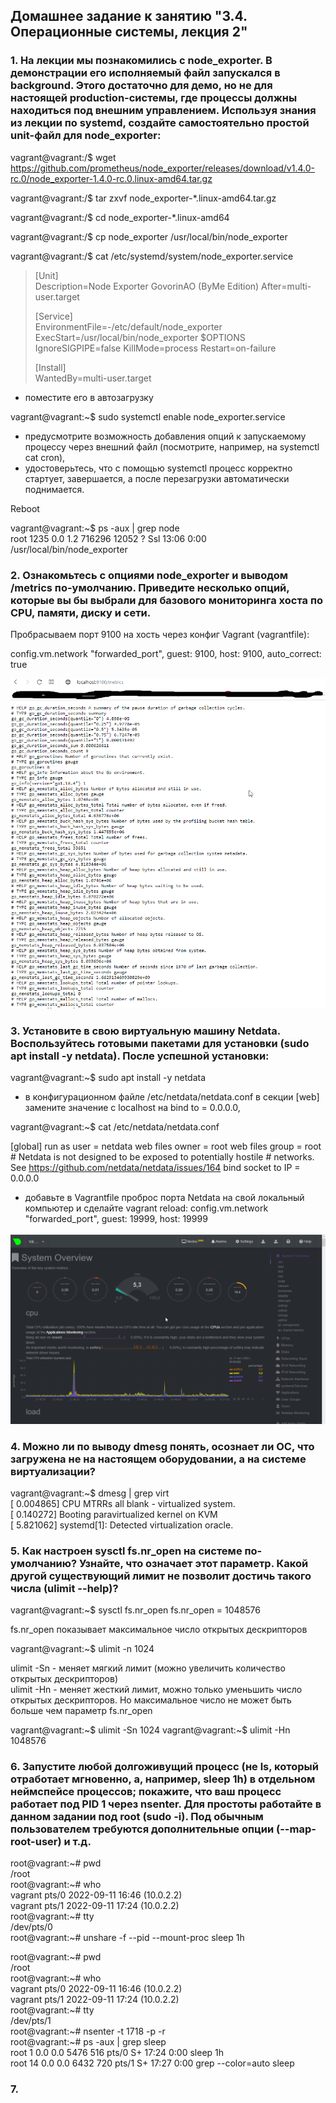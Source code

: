 ## Домашнее задание к занятию "3.4. Операционные системы, лекция 2"

### 1. На лекции мы познакомились с node_exporter. В демонстрации его исполняемый файл запускался в background. Этого достаточно для демо, но не для настоящей production-системы, где процессы должны находиться под внешним управлением. Используя знания из лекции по systemd, создайте самостоятельно простой unit-файл для node_exporter:

vagrant@vagrant:/$ wget https://github.com/prometheus/node_exporter/releases/download/v1.4.0-rc.0/node_exporter-1.4.0-rc.0.linux-amd64.tar.gz

vagrant@vagrant:/$ tar zxvf node_exporter-*.linux-amd64.tar.gz

vagrant@vagrant:/$ cd node_exporter-*.linux-amd64

vagrant@vagrant:/$ cp node_exporter /usr/local/bin/node_exporter

vagrant@vagrant:/$ cat /etc/systemd/system/node_exporter.service

>[Unit]  
Description=Node Exporter GovorinAO (ByMe Edition)
After=multi-user.target
>
>[Service]  
EnvironmentFile=-/etc/default/node_exporter
ExecStart=/usr/local/bin/node_exporter $OPTIONS
IgnoreSIGPIPE=false
KillMode=process
Restart=on-failure
>
>[Install]  
WantedBy=multi-user.target

* поместите его в автозагрузку

vagrant@vagrant:~$ sudo systemctl enable node_exporter.service

* предусмотрите возможность добавления опций к запускаемому процессу через внешний файл (посмотрите, например, на systemctl cat cron),
* удостоверьтесь, что с помощью systemctl процесс корректно стартует, завершается, а после перезагрузки автоматически поднимается.

Reboot

vagrant@vagrant:~$ ps -aux | grep node  
root        1235  0.0  1.2 716296 12052 ?        Ssl  13:06   0:00 /usr/local/bin/node_exporter

### 2. Ознакомьтесь с опциями node_exporter и выводом /metrics по-умолчанию. Приведите несколько опций, которые вы бы выбрали для базового мониторинга хоста по CPU, памяти, диску и сети.

Пробрасываем порт 9100 на хость через конфиг Vagrant (vagrantfile):  

config.vm.network  "forwarded_port", guest: 9100, host: 9100, auto_correct: true

![](https://github.com/sergey-svet-melnikov/My-Tutorial/blob/main/DevOps-22/Home_Work/03-sysadmin-04-os/node_exporter.png)

### 3. Установите в свою виртуальную машину Netdata. Воспользуйтесь готовыми пакетами для установки (sudo apt install -y netdata). После успешной установки:

vagrant@vagrant:~$ sudo apt install -y netdata

* в конфигурационном файле /etc/netdata/netdata.conf в секции [web] замените значение с localhost на bind to = 0.0.0.0,  

vagrant@vagrant:~$ cat /etc/netdata/netdata.conf

[global]
        run as user = netdata
        web files owner = root
        web files group = root
        # Netdata is not designed to be exposed to potentially hostile
        # networks. See https://github.com/netdata/netdata/issues/164
        bind socket to IP = 0.0.0.0

* добавьте в Vagrantfile проброс порта Netdata на свой локальный компьютер и сделайте vagrant reload: config.vm.network "forwarded_port", guest: 19999, host: 19999    

![](https://github.com/sergey-svet-melnikov/My-Tutorial/blob/main/DevOps-22/Home_Work/03-sysadmin-04-os/netdata.png)


### 4. Можно ли по выводу dmesg понять, осознает ли ОС, что загружена не на настоящем оборудовании, а на системе виртуализации?

vagrant@vagrant:~$ dmesg | grep virt  
[    0.004865] CPU MTRRs all blank - virtualized system.  
[    0.140272] Booting paravirtualized kernel on KVM  
[    5.821062] systemd[1]: Detected virtualization oracle.  

### 5.  Как настроен sysctl fs.nr_open на системе по-умолчанию? Узнайте, что означает этот параметр. Какой другой существующий лимит не позволит достичь такого числа (ulimit --help)?

vagrant@vagrant:~$ sysctl fs.nr_open
fs.nr_open = 1048576

fs.nr_open показывает максимальное число открытых дескрипторов

vagrant@vagrant:~$ ulimit -n
1024

ulimit -Sn - меняет мягкий лимит (можно увеличить количество открытых дескрипторов)  
ulimit -Hn - меняет жесткий лимит, можно только уменьшить число открытых дескрипторов. Но максимальное число не может быть больше чем параметр fs.nr_open  

vagrant@vagrant:~$ ulimit -Sn
1024
vagrant@vagrant:~$ ulimit -Hn
1048576

### 6. Запустите любой долгоживущий процесс (не ls, который отработает мгновенно, а, например, sleep 1h) в отдельном неймспейсе процессов; покажите, что ваш процесс работает под PID 1 через nsenter. Для простоты работайте в данном задании под root (sudo -i). Под обычным пользователем требуются дополнительные опции (--map-root-user) и т.д.

root@vagrant:~# pwd  
/root  
root@vagrant:~# who  
vagrant  pts/0        2022-09-11 16:46 (10.0.2.2)  
vagrant  pts/1        2022-09-11 17:24 (10.0.2.2)  
root@vagrant:~# tty  
/dev/pts/0  
root@vagrant:~#  unshare -f --pid --mount-proc sleep 1h  

root@vagrant:~# pwd   
/root   
root@vagrant:~# who  
vagrant  pts/0        2022-09-11 16:46 (10.0.2.2)  
vagrant  pts/1        2022-09-11 17:24 (10.0.2.2)  
root@vagrant:~# tty  
/dev/pts/1  
root@vagrant:~# nsenter -t 1718 -p -r  
root@vagrant:~# ps -aux | grep sleep  
root           1  0.0  0.0   5476   516 pts/0    S+   17:24   0:00 sleep 1h  
root          14  0.0  0.0   6432   720 pts/1    S+   17:27   0:00 grep --color=auto sleep  

### 7.